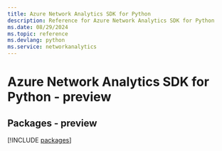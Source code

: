 ```yaml
---
title: Azure Network Analytics SDK for Python
description: Reference for Azure Network Analytics SDK for Python
ms.date: 08/29/2024
ms.topic: reference
ms.devlang: python
ms.service: networkanalytics
---
```

# Azure Network Analytics SDK for Python - preview
## Packages - preview
[!INCLUDE [packages](network-analytics-index.md)]